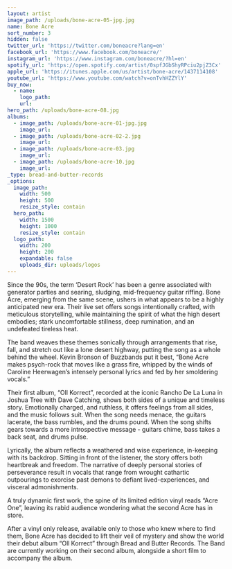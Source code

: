 ```yaml
---
layout: artist
image_path: /uploads/bone-acre-05-jpg.jpg
name: Bone Acre
sort_number: 3
hidden: false
twitter_url: 'https://twitter.com/boneacre?lang=en'
facebook_url: 'https://www.facebook.com/boneacre/'
instagram_url: 'https://www.instagram.com/boneacre/?hl=en'
spotify_url: 'https://open.spotify.com/artist/0spfJGbShyRPciu2pjZ3Cx'
apple_url: 'https://itunes.apple.com/us/artist/bone-acre/1437114108'
youtube_url: 'https://www.youtube.com/watch?v=onTvhHZZYlY'
buy_now:
  - name:
    logo_path:
    url:
hero_path: /uploads/bone-acre-08.jpg
albums:
  - image_path: /uploads/bone-acre-01-jpg.jpg
    image_url:
  - image_path: /uploads/bone-acre-02-2.jpg
    image_url:
  - image_path: /uploads/bone-acre-03.jpg
    image_url:
  - image_path: /uploads/bone-acre-10.jpg
    image_url:
_type: bread-and-butter-records
_options:
  image_path:
    width: 500
    height: 500
    resize_style: contain
  hero_path:
    width: 1500
    height: 1000
    resize_style: contain
  logo_path:
    width: 200
    height: 200
    expandable: false
    uploads_dir: uploads/logos
---
```


Since the 90s, the term ‘Desert Rock’ has been a genre associated with generator parties and searing, sludging, mid-frequency guitar riffing. Bone Acre, emerging from the same scene, ushers in what appears to be a highly anticipated new era. Their live set offers songs intentionally crafted, with meticulous storytelling, while maintaining the spirit of what the high desert embodies; stark uncomfortable stillness, deep rumination, and an undefeated tireless heat.

The band weaves these themes sonically through arrangements that rise, fall, and stretch out like a lone desert highway, putting the song as a whole behind the wheel. Kevin Bronson of Buzzbands put it best, “Bone Acre makes psych-rock that moves like a grass fire, whipped by the winds of Caroline Heerwagen’s intensely personal lyrics and fed by her smoldering vocals.”

Their first album, “Oll Korrect”, recorded at the iconic Rancho De La Luna in Joshua Tree with Dave Catching, shows both sides of a unique and timeless story. Emotionally charged, and ruthless, it offers feelings from all sides, and the music follows suit. When the song needs menace, the guitars lacerate, the bass rumbles, and the drums pound. When the song shifts gears towards a more introspective message - guitars chime, bass takes a back seat, and drums pulse.

Lyrically, the album reflects a weathered and wise experience, in-keeping with its backdrop. Sitting in front of the listener, the story offers both heartbreak and freedom. The narrative of deeply personal stories of perseverance result in vocals that range from wrought cathartic outpourings to exorcise past demons to defiant lived-experiences, and visceral admonishments.

A truly dynamic first work, the spine of its limited edition vinyl reads “Acre One”, leaving its rabid audience wondering what the second Acre has in store.

After a vinyl only release, available only to those who knew where to find them, Bone Acre has decided to lift their veil of mystery and show the world their debut album “Oll Korrect” through Bread and Butter Records. The Band are currently working on their second album, alongside a short film to accompany the album.&nbsp;